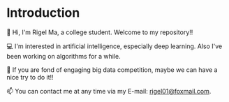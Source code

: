 # Introduction

👦 Hi, I'm Rigel Ma, a college student. Welcome to my repository!! 

💻 I'm interested in artificial intelligence, especially deep learning. Also I've been working on algorithms for a while.

🎈 If you are fond of engaging big data competition, maybe we can have a nice try to do it!!

📫 You can contact me at any time via my E-mail: [rigel01@foxmail.com](mailto:rigel01@foxmail.com).


<!---
xderui/xderui is a ✨ special ✨ repository because its `README.md` (this file) appears on your GitHub profile.
You can click the Preview link to take a look at your changes.
--->

